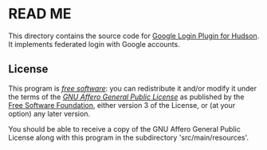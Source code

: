 # READ ME

This directory contains the source code for
[Google Login Plugin for Hudson][].
It implements federated login with Google accounts.

[Google Login Plugin for Hudson]: <http://kazssym.bitbucket.org/hudson-google-login-plugin/>

## License

This program is *[free software][]*: you can redistribute it and/or modify it
under the terms of the *[GNU Affero General Public License][]* as published by
the [Free Software Foundation][], either version 3 of the License, or (at your
option) any later version.

You should be able to receive a copy of the GNU Affero General Public License
along with this program in the subdirectory 'src/main/resources'.

[Free software]: <http://www.gnu.org/philosophy/free-sw.html> "What is free software?"
[GNU Affero General Public License]: <http://www.gnu.org/licenses/agpl.html>
[Free Software Foundation]: <http://www.fsf.org/>
